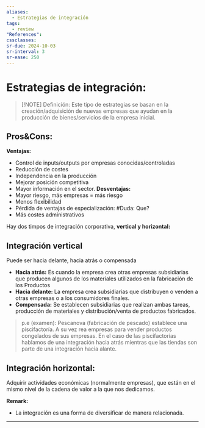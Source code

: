 ```yaml
---
aliases:
  - Estrategias de integración
tags:
  - review
"References":
cssclasses:
sr-due: 2024-10-03
sr-interval: 3
sr-ease: 250
---
```

# Estrategias de integración:

> [!NOTE] Definición: 
> Este tipo de estrategias se basan en la creación/adquisición de nuevas empresas que ayudan en la producción de bienes/servicios de la empresa inicial. 

## Pros&Cons:
**Ventajas:**
+ Control de inputs/outputs por empresas conocidas/controladas
+ Reducción de costes
+ Independencia en la producción
+ Mejorar posición competitiva
+ Mayor información en el sector. 
**Desventajas:**
+ Mayor riesgo, más empresas = más riesgo
+ Menos flexibilidad
+ Pérdida de ventajas de especialización: #Duda: Que?
+ Más costes administrativos

Hay dos timpos de integración corporativa, **vertical y horizontal:** 

## Integración vertical
Puede ser hacia delante, hacia atrás o compensada
+ **Hacia atrás:** Es cuando la empresa crea otras empresas subsidiarias que producen algunos de los materiales utilizados en la fabricación de los Productos
+ **Hacia delante:** La empresa crea subsidiarias que distribuyen o venden a otras empresas o a los consumidores finales. 
+ **Compensada:** Se establecen subsidiarias que realizan ambas tareas, producción de materiales y distribución/venta de productos fabricados. 

> p.e (examen): Pescanova (fabricación de pescado) establece una piscifactoría. A su vez rea empresas para vender productos congelados de sus empresas. 
> 	En el caso de las piscifactorías hablamos de una integración hacia atrás mientras que las tiendas son parte de una integración hacia alante. 

## Integración horizontal:
Adquirir actividades económicas (normalmente empresas), que están en el mismo nivel de la cadena de valor a la que nos dedicamos. 

**Remark:** 
+ La integración es una forma de diversificar de manera relacionada.
***